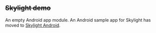 ## ~~Skylight demo~~

An empty Android app module. An Android sample app for Skylight has moved to
[Skylight Android](https://github.com/drewhamilton/SkylightAndroid/tree/master/app).
